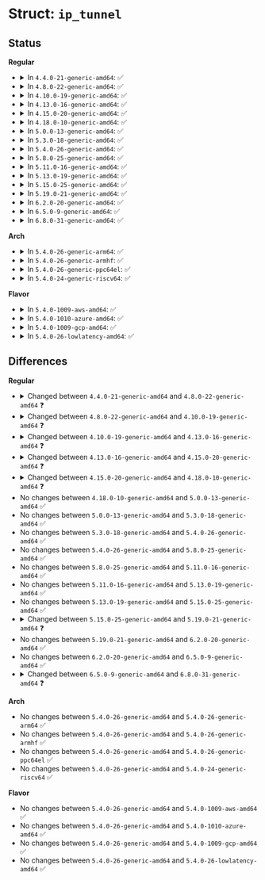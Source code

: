 # Struct: <code>ip_tunnel</code>

## Status
<b>Regular</b>
<ul>
<li>
<details>
<summary>In <code>4.4.0-21-generic-amd64</code>: ✅</summary>

```c
struct ip_tunnel {
    struct ip_tunnel * next;
    struct hlist_node hash_node;
    struct net_device * dev;
    struct net * net;
    int err_count;
    long unsigned int err_time;
    u32 i_seqno;
    u32 o_seqno;
    int tun_hlen;
    int mlink;
    struct ip_tunnel_dst * dst_cache;
    struct ip_tunnel_parm parms;
    int encap_hlen;
    struct ip_tunnel_encap encap;
    int hlen;
    struct ip_tunnel_6rd_parm ip6rd;
    struct ip_tunnel_prl_entry * prl;
    unsigned int prl_count;
    struct ip_tunnel_fan fan;
    int ip_tnl_net_id;
    struct gro_cells gro_cells;
    bool collect_md;
}
```
</details>
</li>
<li>
<details>
<summary>In <code>4.8.0-22-generic-amd64</code>: ✅</summary>

```c
struct ip_tunnel {
    struct ip_tunnel * next;
    struct hlist_node hash_node;
    struct net_device * dev;
    struct net * net;
    long unsigned int err_time;
    int err_count;
    u32 i_seqno;
    u32 o_seqno;
    int tun_hlen;
    struct dst_cache dst_cache;
    struct ip_tunnel_parm parms;
    int mlink;
    int encap_hlen;
    int hlen;
    struct ip_tunnel_encap encap;
    struct ip_tunnel_6rd_parm ip6rd;
    struct ip_tunnel_prl_entry * prl;
    unsigned int prl_count;
    struct ip_tunnel_fan fan;
    int ip_tnl_net_id;
    struct gro_cells gro_cells;
    bool collect_md;
    bool ignore_df;
}
```
</details>
</li>
<li>
<details>
<summary>In <code>4.10.0-19-generic-amd64</code>: ✅</summary>

```c
struct ip_tunnel {
    struct ip_tunnel * next;
    struct hlist_node hash_node;
    struct net_device * dev;
    struct net * net;
    long unsigned int err_time;
    int err_count;
    u32 i_seqno;
    u32 o_seqno;
    int tun_hlen;
    struct dst_cache dst_cache;
    struct ip_tunnel_parm parms;
    int mlink;
    int encap_hlen;
    int hlen;
    struct ip_tunnel_encap encap;
    struct ip_tunnel_6rd_parm ip6rd;
    struct ip_tunnel_prl_entry * prl;
    unsigned int prl_count;
    struct ip_tunnel_fan fan;
    unsigned int ip_tnl_net_id;
    struct gro_cells gro_cells;
    bool collect_md;
    bool ignore_df;
}
```
</details>
</li>
<li>
<details>
<summary>In <code>4.13.0-16-generic-amd64</code>: ✅</summary>

```c
struct ip_tunnel {
    struct ip_tunnel * next;
    struct hlist_node hash_node;
    struct net_device * dev;
    struct net * net;
    long unsigned int err_time;
    int err_count;
    u32 i_seqno;
    u32 o_seqno;
    int tun_hlen;
    struct dst_cache dst_cache;
    struct ip_tunnel_parm parms;
    int mlink;
    int encap_hlen;
    int hlen;
    struct ip_tunnel_encap encap;
    struct ip_tunnel_6rd_parm ip6rd;
    struct ip_tunnel_prl_entry * prl;
    unsigned int prl_count;
    struct ip_tunnel_fan fan;
    unsigned int ip_tnl_net_id;
    struct gro_cells gro_cells;
    __u32 fwmark;
    bool collect_md;
    bool ignore_df;
}
```
</details>
</li>
<li>
<details>
<summary>In <code>4.15.0-20-generic-amd64</code>: ✅</summary>

```c
struct ip_tunnel {
    struct ip_tunnel * next;
    struct hlist_node hash_node;
    struct net_device * dev;
    struct net * net;
    long unsigned int err_time;
    int err_count;
    u32 i_seqno;
    u32 o_seqno;
    int tun_hlen;
    u32 index;
    struct dst_cache dst_cache;
    struct ip_tunnel_parm parms;
    int mlink;
    int encap_hlen;
    int hlen;
    struct ip_tunnel_encap encap;
    struct ip_tunnel_6rd_parm ip6rd;
    struct ip_tunnel_prl_entry * prl;
    unsigned int prl_count;
    struct ip_tunnel_fan fan;
    unsigned int ip_tnl_net_id;
    struct gro_cells gro_cells;
    __u32 fwmark;
    bool collect_md;
    bool ignore_df;
}
```
</details>
</li>
<li>
<details>
<summary>In <code>4.18.0-10-generic-amd64</code>: ✅</summary>

```c
struct ip_tunnel {
    struct ip_tunnel * next;
    struct hlist_node hash_node;
    struct net_device * dev;
    struct net * net;
    long unsigned int err_time;
    int err_count;
    u32 i_seqno;
    u32 o_seqno;
    int tun_hlen;
    u32 index;
    u8 erspan_ver;
    u8 dir;
    u16 hwid;
    struct dst_cache dst_cache;
    struct ip_tunnel_parm parms;
    int mlink;
    int encap_hlen;
    int hlen;
    struct ip_tunnel_encap encap;
    struct ip_tunnel_6rd_parm ip6rd;
    struct ip_tunnel_prl_entry * prl;
    unsigned int prl_count;
    struct ip_tunnel_fan fan;
    unsigned int ip_tnl_net_id;
    struct gro_cells gro_cells;
    __u32 fwmark;
    bool collect_md;
    bool ignore_df;
}
```
</details>
</li>
<li>
<details>
<summary>In <code>5.0.0-13-generic-amd64</code>: ✅</summary>

```c
struct ip_tunnel {
    struct ip_tunnel * next;
    struct hlist_node hash_node;
    struct net_device * dev;
    struct net * net;
    long unsigned int err_time;
    int err_count;
    u32 i_seqno;
    u32 o_seqno;
    int tun_hlen;
    u32 index;
    u8 erspan_ver;
    u8 dir;
    u16 hwid;
    struct dst_cache dst_cache;
    struct ip_tunnel_parm parms;
    int mlink;
    int encap_hlen;
    int hlen;
    struct ip_tunnel_encap encap;
    struct ip_tunnel_6rd_parm ip6rd;
    struct ip_tunnel_prl_entry * prl;
    unsigned int prl_count;
    struct ip_tunnel_fan fan;
    unsigned int ip_tnl_net_id;
    struct gro_cells gro_cells;
    __u32 fwmark;
    bool collect_md;
    bool ignore_df;
}
```
</details>
</li>
<li>
<details>
<summary>In <code>5.3.0-18-generic-amd64</code>: ✅</summary>

```c
struct ip_tunnel {
    struct ip_tunnel * next;
    struct hlist_node hash_node;
    struct net_device * dev;
    struct net * net;
    long unsigned int err_time;
    int err_count;
    u32 i_seqno;
    u32 o_seqno;
    int tun_hlen;
    u32 index;
    u8 erspan_ver;
    u8 dir;
    u16 hwid;
    struct dst_cache dst_cache;
    struct ip_tunnel_parm parms;
    int mlink;
    int encap_hlen;
    int hlen;
    struct ip_tunnel_encap encap;
    struct ip_tunnel_6rd_parm ip6rd;
    struct ip_tunnel_prl_entry * prl;
    unsigned int prl_count;
    struct ip_tunnel_fan fan;
    unsigned int ip_tnl_net_id;
    struct gro_cells gro_cells;
    __u32 fwmark;
    bool collect_md;
    bool ignore_df;
}
```
</details>
</li>
<li>
<details>
<summary>In <code>5.4.0-26-generic-amd64</code>: ✅</summary>

```c
struct ip_tunnel {
    struct ip_tunnel * next;
    struct hlist_node hash_node;
    struct net_device * dev;
    struct net * net;
    long unsigned int err_time;
    int err_count;
    u32 i_seqno;
    u32 o_seqno;
    int tun_hlen;
    u32 index;
    u8 erspan_ver;
    u8 dir;
    u16 hwid;
    struct dst_cache dst_cache;
    struct ip_tunnel_parm parms;
    int mlink;
    int encap_hlen;
    int hlen;
    struct ip_tunnel_encap encap;
    struct ip_tunnel_6rd_parm ip6rd;
    struct ip_tunnel_prl_entry * prl;
    unsigned int prl_count;
    struct ip_tunnel_fan fan;
    unsigned int ip_tnl_net_id;
    struct gro_cells gro_cells;
    __u32 fwmark;
    bool collect_md;
    bool ignore_df;
}
```
</details>
</li>
<li>
<details>
<summary>In <code>5.8.0-25-generic-amd64</code>: ✅</summary>

```c
struct ip_tunnel {
    struct ip_tunnel * next;
    struct hlist_node hash_node;
    struct net_device * dev;
    struct net * net;
    long unsigned int err_time;
    int err_count;
    u32 i_seqno;
    u32 o_seqno;
    int tun_hlen;
    u32 index;
    u8 erspan_ver;
    u8 dir;
    u16 hwid;
    struct dst_cache dst_cache;
    struct ip_tunnel_parm parms;
    int mlink;
    int encap_hlen;
    int hlen;
    struct ip_tunnel_encap encap;
    struct ip_tunnel_6rd_parm ip6rd;
    struct ip_tunnel_prl_entry * prl;
    unsigned int prl_count;
    struct ip_tunnel_fan fan;
    unsigned int ip_tnl_net_id;
    struct gro_cells gro_cells;
    __u32 fwmark;
    bool collect_md;
    bool ignore_df;
}
```
</details>
</li>
<li>
<details>
<summary>In <code>5.11.0-16-generic-amd64</code>: ✅</summary>

```c
struct ip_tunnel {
    struct ip_tunnel * next;
    struct hlist_node hash_node;
    struct net_device * dev;
    struct net * net;
    long unsigned int err_time;
    int err_count;
    u32 i_seqno;
    u32 o_seqno;
    int tun_hlen;
    u32 index;
    u8 erspan_ver;
    u8 dir;
    u16 hwid;
    struct dst_cache dst_cache;
    struct ip_tunnel_parm parms;
    int mlink;
    int encap_hlen;
    int hlen;
    struct ip_tunnel_encap encap;
    struct ip_tunnel_6rd_parm ip6rd;
    struct ip_tunnel_prl_entry * prl;
    unsigned int prl_count;
    struct ip_tunnel_fan fan;
    unsigned int ip_tnl_net_id;
    struct gro_cells gro_cells;
    __u32 fwmark;
    bool collect_md;
    bool ignore_df;
}
```
</details>
</li>
<li>
<details>
<summary>In <code>5.13.0-19-generic-amd64</code>: ✅</summary>

```c
struct ip_tunnel {
    struct ip_tunnel * next;
    struct hlist_node hash_node;
    struct net_device * dev;
    struct net * net;
    long unsigned int err_time;
    int err_count;
    u32 i_seqno;
    u32 o_seqno;
    int tun_hlen;
    u32 index;
    u8 erspan_ver;
    u8 dir;
    u16 hwid;
    struct dst_cache dst_cache;
    struct ip_tunnel_parm parms;
    int mlink;
    int encap_hlen;
    int hlen;
    struct ip_tunnel_encap encap;
    struct ip_tunnel_6rd_parm ip6rd;
    struct ip_tunnel_prl_entry * prl;
    unsigned int prl_count;
    struct ip_tunnel_fan fan;
    unsigned int ip_tnl_net_id;
    struct gro_cells gro_cells;
    __u32 fwmark;
    bool collect_md;
    bool ignore_df;
}
```
</details>
</li>
<li>
<details>
<summary>In <code>5.15.0-25-generic-amd64</code>: ✅</summary>

```c
struct ip_tunnel {
    struct ip_tunnel * next;
    struct hlist_node hash_node;
    struct net_device * dev;
    struct net * net;
    long unsigned int err_time;
    int err_count;
    u32 i_seqno;
    u32 o_seqno;
    int tun_hlen;
    u32 index;
    u8 erspan_ver;
    u8 dir;
    u16 hwid;
    struct dst_cache dst_cache;
    struct ip_tunnel_parm parms;
    int mlink;
    int encap_hlen;
    int hlen;
    struct ip_tunnel_encap encap;
    struct ip_tunnel_6rd_parm ip6rd;
    struct ip_tunnel_prl_entry * prl;
    unsigned int prl_count;
    struct ip_tunnel_fan fan;
    unsigned int ip_tnl_net_id;
    struct gro_cells gro_cells;
    __u32 fwmark;
    bool collect_md;
    bool ignore_df;
}
```
</details>
</li>
<li>
<details>
<summary>In <code>5.19.0-21-generic-amd64</code>: ✅</summary>

```c
struct ip_tunnel {
    struct ip_tunnel * next;
    struct hlist_node hash_node;
    struct net_device * dev;
    netdevice_tracker dev_tracker;
    struct net * net;
    long unsigned int err_time;
    int err_count;
    u32 i_seqno;
    atomic_t o_seqno;
    int tun_hlen;
    u32 index;
    u8 erspan_ver;
    u8 dir;
    u16 hwid;
    struct dst_cache dst_cache;
    struct ip_tunnel_parm parms;
    int mlink;
    int encap_hlen;
    int hlen;
    struct ip_tunnel_encap encap;
    struct ip_tunnel_6rd_parm ip6rd;
    struct ip_tunnel_prl_entry * prl;
    unsigned int prl_count;
    struct ip_tunnel_fan fan;
    unsigned int ip_tnl_net_id;
    struct gro_cells gro_cells;
    __u32 fwmark;
    bool collect_md;
    bool ignore_df;
}
```
</details>
</li>
<li>
<details>
<summary>In <code>6.2.0-20-generic-amd64</code>: ✅</summary>

```c
struct ip_tunnel {
    struct ip_tunnel * next;
    struct hlist_node hash_node;
    struct net_device * dev;
    netdevice_tracker dev_tracker;
    struct net * net;
    long unsigned int err_time;
    int err_count;
    u32 i_seqno;
    atomic_t o_seqno;
    int tun_hlen;
    u32 index;
    u8 erspan_ver;
    u8 dir;
    u16 hwid;
    struct dst_cache dst_cache;
    struct ip_tunnel_parm parms;
    int mlink;
    int encap_hlen;
    int hlen;
    struct ip_tunnel_encap encap;
    struct ip_tunnel_6rd_parm ip6rd;
    struct ip_tunnel_prl_entry * prl;
    unsigned int prl_count;
    struct ip_tunnel_fan fan;
    unsigned int ip_tnl_net_id;
    struct gro_cells gro_cells;
    __u32 fwmark;
    bool collect_md;
    bool ignore_df;
}
```
</details>
</li>
<li>
<details>
<summary>In <code>6.5.0-9-generic-amd64</code>: ✅</summary>

```c
struct ip_tunnel {
    struct ip_tunnel * next;
    struct hlist_node hash_node;
    struct net_device * dev;
    netdevice_tracker dev_tracker;
    struct net * net;
    long unsigned int err_time;
    int err_count;
    u32 i_seqno;
    atomic_t o_seqno;
    int tun_hlen;
    u32 index;
    u8 erspan_ver;
    u8 dir;
    u16 hwid;
    struct dst_cache dst_cache;
    struct ip_tunnel_parm parms;
    int mlink;
    int encap_hlen;
    int hlen;
    struct ip_tunnel_encap encap;
    struct ip_tunnel_6rd_parm ip6rd;
    struct ip_tunnel_prl_entry * prl;
    unsigned int prl_count;
    struct ip_tunnel_fan fan;
    unsigned int ip_tnl_net_id;
    struct gro_cells gro_cells;
    __u32 fwmark;
    bool collect_md;
    bool ignore_df;
}
```
</details>
</li>
<li>
<details>
<summary>In <code>6.8.0-31-generic-amd64</code>: ✅</summary>

```c
struct ip_tunnel {
    struct ip_tunnel * next;
    struct hlist_node hash_node;
    struct net_device * dev;
    netdevice_tracker dev_tracker;
    struct net * net;
    long unsigned int err_time;
    int err_count;
    u32 i_seqno;
    atomic_t o_seqno;
    int tun_hlen;
    u32 index;
    u8 erspan_ver;
    u8 dir;
    u16 hwid;
    struct dst_cache dst_cache;
    struct ip_tunnel_parm parms;
    int mlink;
    int encap_hlen;
    int hlen;
    struct ip_tunnel_encap encap;
    struct ip_tunnel_6rd_parm ip6rd;
    struct ip_tunnel_prl_entry * prl;
    unsigned int prl_count;
    unsigned int ip_tnl_net_id;
    struct gro_cells gro_cells;
    __u32 fwmark;
    bool collect_md;
    bool ignore_df;
}
```
</details>
</li>
</ul>
<b>Arch</b>
<ul>
<li>
<details>
<summary>In <code>5.4.0-26-generic-arm64</code>: ✅</summary>

```c
struct ip_tunnel {
    struct ip_tunnel * next;
    struct hlist_node hash_node;
    struct net_device * dev;
    struct net * net;
    long unsigned int err_time;
    int err_count;
    u32 i_seqno;
    u32 o_seqno;
    int tun_hlen;
    u32 index;
    u8 erspan_ver;
    u8 dir;
    u16 hwid;
    struct dst_cache dst_cache;
    struct ip_tunnel_parm parms;
    int mlink;
    int encap_hlen;
    int hlen;
    struct ip_tunnel_encap encap;
    struct ip_tunnel_6rd_parm ip6rd;
    struct ip_tunnel_prl_entry * prl;
    unsigned int prl_count;
    struct ip_tunnel_fan fan;
    unsigned int ip_tnl_net_id;
    struct gro_cells gro_cells;
    __u32 fwmark;
    bool collect_md;
    bool ignore_df;
}
```
</details>
</li>
<li>
<details>
<summary>In <code>5.4.0-26-generic-armhf</code>: ✅</summary>

```c
struct ip_tunnel {
    struct ip_tunnel * next;
    struct hlist_node hash_node;
    struct net_device * dev;
    struct net * net;
    long unsigned int err_time;
    int err_count;
    u32 i_seqno;
    u32 o_seqno;
    int tun_hlen;
    u32 index;
    u8 erspan_ver;
    u8 dir;
    u16 hwid;
    struct dst_cache dst_cache;
    struct ip_tunnel_parm parms;
    int mlink;
    int encap_hlen;
    int hlen;
    struct ip_tunnel_encap encap;
    struct ip_tunnel_6rd_parm ip6rd;
    struct ip_tunnel_prl_entry * prl;
    unsigned int prl_count;
    struct ip_tunnel_fan fan;
    unsigned int ip_tnl_net_id;
    struct gro_cells gro_cells;
    __u32 fwmark;
    bool collect_md;
    bool ignore_df;
}
```
</details>
</li>
<li>
<details>
<summary>In <code>5.4.0-26-generic-ppc64el</code>: ✅</summary>

```c
struct ip_tunnel {
    struct ip_tunnel * next;
    struct hlist_node hash_node;
    struct net_device * dev;
    struct net * net;
    long unsigned int err_time;
    int err_count;
    u32 i_seqno;
    u32 o_seqno;
    int tun_hlen;
    u32 index;
    u8 erspan_ver;
    u8 dir;
    u16 hwid;
    struct dst_cache dst_cache;
    struct ip_tunnel_parm parms;
    int mlink;
    int encap_hlen;
    int hlen;
    struct ip_tunnel_encap encap;
    struct ip_tunnel_6rd_parm ip6rd;
    struct ip_tunnel_prl_entry * prl;
    unsigned int prl_count;
    struct ip_tunnel_fan fan;
    unsigned int ip_tnl_net_id;
    struct gro_cells gro_cells;
    __u32 fwmark;
    bool collect_md;
    bool ignore_df;
}
```
</details>
</li>
<li>
<details>
<summary>In <code>5.4.0-24-generic-riscv64</code>: ✅</summary>

```c
struct ip_tunnel {
    struct ip_tunnel * next;
    struct hlist_node hash_node;
    struct net_device * dev;
    struct net * net;
    long unsigned int err_time;
    int err_count;
    u32 i_seqno;
    u32 o_seqno;
    int tun_hlen;
    u32 index;
    u8 erspan_ver;
    u8 dir;
    u16 hwid;
    struct dst_cache dst_cache;
    struct ip_tunnel_parm parms;
    int mlink;
    int encap_hlen;
    int hlen;
    struct ip_tunnel_encap encap;
    struct ip_tunnel_6rd_parm ip6rd;
    struct ip_tunnel_prl_entry * prl;
    unsigned int prl_count;
    struct ip_tunnel_fan fan;
    unsigned int ip_tnl_net_id;
    struct gro_cells gro_cells;
    __u32 fwmark;
    bool collect_md;
    bool ignore_df;
}
```
</details>
</li>
</ul>
<b>Flavor</b>
<ul>
<li>
<details>
<summary>In <code>5.4.0-1009-aws-amd64</code>: ✅</summary>

```c
struct ip_tunnel {
    struct ip_tunnel * next;
    struct hlist_node hash_node;
    struct net_device * dev;
    struct net * net;
    long unsigned int err_time;
    int err_count;
    u32 i_seqno;
    u32 o_seqno;
    int tun_hlen;
    u32 index;
    u8 erspan_ver;
    u8 dir;
    u16 hwid;
    struct dst_cache dst_cache;
    struct ip_tunnel_parm parms;
    int mlink;
    int encap_hlen;
    int hlen;
    struct ip_tunnel_encap encap;
    struct ip_tunnel_6rd_parm ip6rd;
    struct ip_tunnel_prl_entry * prl;
    unsigned int prl_count;
    struct ip_tunnel_fan fan;
    unsigned int ip_tnl_net_id;
    struct gro_cells gro_cells;
    __u32 fwmark;
    bool collect_md;
    bool ignore_df;
}
```
</details>
</li>
<li>
<details>
<summary>In <code>5.4.0-1010-azure-amd64</code>: ✅</summary>

```c
struct ip_tunnel {
    struct ip_tunnel * next;
    struct hlist_node hash_node;
    struct net_device * dev;
    struct net * net;
    long unsigned int err_time;
    int err_count;
    u32 i_seqno;
    u32 o_seqno;
    int tun_hlen;
    u32 index;
    u8 erspan_ver;
    u8 dir;
    u16 hwid;
    struct dst_cache dst_cache;
    struct ip_tunnel_parm parms;
    int mlink;
    int encap_hlen;
    int hlen;
    struct ip_tunnel_encap encap;
    struct ip_tunnel_6rd_parm ip6rd;
    struct ip_tunnel_prl_entry * prl;
    unsigned int prl_count;
    struct ip_tunnel_fan fan;
    unsigned int ip_tnl_net_id;
    struct gro_cells gro_cells;
    __u32 fwmark;
    bool collect_md;
    bool ignore_df;
}
```
</details>
</li>
<li>
<details>
<summary>In <code>5.4.0-1009-gcp-amd64</code>: ✅</summary>

```c
struct ip_tunnel {
    struct ip_tunnel * next;
    struct hlist_node hash_node;
    struct net_device * dev;
    struct net * net;
    long unsigned int err_time;
    int err_count;
    u32 i_seqno;
    u32 o_seqno;
    int tun_hlen;
    u32 index;
    u8 erspan_ver;
    u8 dir;
    u16 hwid;
    struct dst_cache dst_cache;
    struct ip_tunnel_parm parms;
    int mlink;
    int encap_hlen;
    int hlen;
    struct ip_tunnel_encap encap;
    struct ip_tunnel_6rd_parm ip6rd;
    struct ip_tunnel_prl_entry * prl;
    unsigned int prl_count;
    struct ip_tunnel_fan fan;
    unsigned int ip_tnl_net_id;
    struct gro_cells gro_cells;
    __u32 fwmark;
    bool collect_md;
    bool ignore_df;
}
```
</details>
</li>
<li>
<details>
<summary>In <code>5.4.0-26-lowlatency-amd64</code>: ✅</summary>

```c
struct ip_tunnel {
    struct ip_tunnel * next;
    struct hlist_node hash_node;
    struct net_device * dev;
    struct net * net;
    long unsigned int err_time;
    int err_count;
    u32 i_seqno;
    u32 o_seqno;
    int tun_hlen;
    u32 index;
    u8 erspan_ver;
    u8 dir;
    u16 hwid;
    struct dst_cache dst_cache;
    struct ip_tunnel_parm parms;
    int mlink;
    int encap_hlen;
    int hlen;
    struct ip_tunnel_encap encap;
    struct ip_tunnel_6rd_parm ip6rd;
    struct ip_tunnel_prl_entry * prl;
    unsigned int prl_count;
    struct ip_tunnel_fan fan;
    unsigned int ip_tnl_net_id;
    struct gro_cells gro_cells;
    __u32 fwmark;
    bool collect_md;
    bool ignore_df;
}
```
</details>
</li>
</ul>

## Differences
<b>Regular</b>
<ul>
<li>
<details>
<summary>Changed between <code>4.4.0-21-generic-amd64</code> and <code>4.8.0-22-generic-amd64</code> ❓</summary>
<ul>
<li>
<b>Field added. </b>
<code>bool ignore_df</code>
</li>
<li>
<b>Field type changed. </b>
<code>struct ip_tunnel_dst * dst_cache</code> ➡️ <code>struct dst_cache dst_cache</code>
</li>
</ul>
</details>
</li>
<li>
<details>
<summary>Changed between <code>4.8.0-22-generic-amd64</code> and <code>4.10.0-19-generic-amd64</code> ❓</summary>
<ul>
<li>
<b>Field type changed. </b>
<code>int ip_tnl_net_id</code> ➡️ <code>unsigned int ip_tnl_net_id</code>
</li>
</ul>
</details>
</li>
<li>
<details>
<summary>Changed between <code>4.10.0-19-generic-amd64</code> and <code>4.13.0-16-generic-amd64</code> ❓</summary>
<ul>
<li>
<b>Field added. </b>
<code>__u32 fwmark</code>
</li>
</ul>
</details>
</li>
<li>
<details>
<summary>Changed between <code>4.13.0-16-generic-amd64</code> and <code>4.15.0-20-generic-amd64</code> ❓</summary>
<ul>
<li>
<b>Field added. </b>
<code>u32 index</code>
</li>
</ul>
</details>
</li>
<li>
<details>
<summary>Changed between <code>4.15.0-20-generic-amd64</code> and <code>4.18.0-10-generic-amd64</code> ❓</summary>
<ul>
<li>
<b>Field added. </b>
<code>u8 erspan_ver</code>
</li>
<li>
<b>Field added. </b>
<code>u8 dir</code>
</li>
<li>
<b>Field added. </b>
<code>u16 hwid</code>
</li>
</ul>
</details>
</li>
<li>
No changes between <code>4.18.0-10-generic-amd64</code> and <code>5.0.0-13-generic-amd64</code> ✅
</li>
<li>
No changes between <code>5.0.0-13-generic-amd64</code> and <code>5.3.0-18-generic-amd64</code> ✅
</li>
<li>
No changes between <code>5.3.0-18-generic-amd64</code> and <code>5.4.0-26-generic-amd64</code> ✅
</li>
<li>
No changes between <code>5.4.0-26-generic-amd64</code> and <code>5.8.0-25-generic-amd64</code> ✅
</li>
<li>
No changes between <code>5.8.0-25-generic-amd64</code> and <code>5.11.0-16-generic-amd64</code> ✅
</li>
<li>
No changes between <code>5.11.0-16-generic-amd64</code> and <code>5.13.0-19-generic-amd64</code> ✅
</li>
<li>
No changes between <code>5.13.0-19-generic-amd64</code> and <code>5.15.0-25-generic-amd64</code> ✅
</li>
<li>
<details>
<summary>Changed between <code>5.15.0-25-generic-amd64</code> and <code>5.19.0-21-generic-amd64</code> ❓</summary>
<ul>
<li>
<b>Field added. </b>
<code>netdevice_tracker dev_tracker</code>
</li>
<li>
<b>Field type changed. </b>
<code>u32 o_seqno</code> ➡️ <code>atomic_t o_seqno</code>
</li>
</ul>
</details>
</li>
<li>
No changes between <code>5.19.0-21-generic-amd64</code> and <code>6.2.0-20-generic-amd64</code> ✅
</li>
<li>
No changes between <code>6.2.0-20-generic-amd64</code> and <code>6.5.0-9-generic-amd64</code> ✅
</li>
<li>
<details>
<summary>Changed between <code>6.5.0-9-generic-amd64</code> and <code>6.8.0-31-generic-amd64</code> ❓</summary>
<ul>
<li>
<b>Field removed. </b>
<code>struct ip_tunnel_fan fan</code>
</li>
</ul>
</details>
</li>
</ul>
<b>Arch</b>
<ul>
<li>
No changes between <code>5.4.0-26-generic-amd64</code> and <code>5.4.0-26-generic-arm64</code> ✅
</li>
<li>
No changes between <code>5.4.0-26-generic-amd64</code> and <code>5.4.0-26-generic-armhf</code> ✅
</li>
<li>
No changes between <code>5.4.0-26-generic-amd64</code> and <code>5.4.0-26-generic-ppc64el</code> ✅
</li>
<li>
No changes between <code>5.4.0-26-generic-amd64</code> and <code>5.4.0-24-generic-riscv64</code> ✅
</li>
</ul>
<b>Flavor</b>
<ul>
<li>
No changes between <code>5.4.0-26-generic-amd64</code> and <code>5.4.0-1009-aws-amd64</code> ✅
</li>
<li>
No changes between <code>5.4.0-26-generic-amd64</code> and <code>5.4.0-1010-azure-amd64</code> ✅
</li>
<li>
No changes between <code>5.4.0-26-generic-amd64</code> and <code>5.4.0-1009-gcp-amd64</code> ✅
</li>
<li>
No changes between <code>5.4.0-26-generic-amd64</code> and <code>5.4.0-26-lowlatency-amd64</code> ✅
</li>
</ul>
